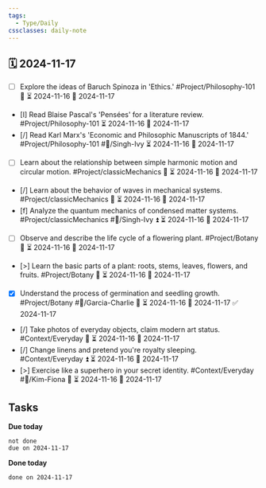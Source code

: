 ```yaml
---
tags:
  - Type/Daily
cssclasses: daily-note
---
```


## 🗓️ 2024-11-17

- [ ] Explore the ideas of Baruch Spinoza in 'Ethics.' #Project/Philosophy-101 🔼 ⏳ 2024-11-16 📅 2024-11-17
- [I] Read Blaise Pascal's 'Pensées' for a literature review. #Project/Philosophy-101 ⏳ 2024-11-16 📅 2024-11-17
- [/] Read Karl Marx's 'Economic and Philosophic Manuscripts of 1844.' #Project/Philosophy-101 #👤/Singh-Ivy ⏳ 2024-11-16 📅 2024-11-17
- [ ] Learn about the relationship between simple harmonic motion and circular motion. #Project/classicMechanics 🔼 ⏳ 2024-11-16 📅 2024-11-17
- [/] Learn about the behavior of waves in mechanical systems. #Project/classicMechanics 🔽 ⏳ 2024-11-16 📅 2024-11-17
- [f] Analyze the quantum mechanics of condensed matter systems. #Project/classicMechanics #👤/Singh-Ivy ⏫ ⏳ 2024-11-16 📅 2024-11-17
- [ ] Observe and describe the life cycle of a flowering plant. #Project/Botany 🔼 ⏳ 2024-11-16 📅 2024-11-17
- [>] Learn the basic parts of a plant: roots, stems, leaves, flowers, and fruits. #Project/Botany 🔼 ⏳ 2024-11-16 📅 2024-11-17
- [x] Understand the process of germination and seedling growth. #Project/Botany #👤/Garcia-Charlie 🔺 ⏳ 2024-11-16 📅 2024-11-17 ✅ 2024-11-17
- [/] Take photos of everyday objects, claim modern art status. #Context/Everyday 🔽 ⏳ 2024-11-16 📅 2024-11-17
- [/] Change linens and pretend you're royalty sleeping. #Context/Everyday ⏫ ⏳ 2024-11-16 📅 2024-11-17
- [>] Exercise like a superhero in your secret identity. #Context/Everyday #👤/Kim-Fiona 🔽 ⏳ 2024-11-16 📅 2024-11-17

## Tasks

**Due today**

```tasks
not done
due on 2024-11-17
```

**Done today**

```tasks
done on 2024-11-17
```
            